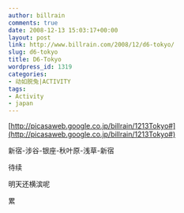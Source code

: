 ```yaml
---
author: billrain
comments: true
date: 2008-12-13 15:03:17+00:00
layout: post
link: http://www.billrain.com/2008/12/d6-tokyo/
slug: d6-tokyo
title: D6-Tokyo
wordpress_id: 1319
categories:
- 动如脱兔|ACTIVITY
tags:
- Activity
- japan
---
```


[http://picasaweb.google.co.jp/billrain/1213Tokyo#](http://picasaweb.google.co.jp/billrain/1213Tokyo#)

新宿-涉谷-银座-秋叶原-浅草-新宿

待续

明天还横滨呢

累
